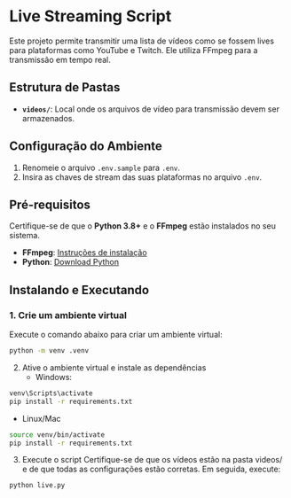 # Live Streaming Script

Este projeto permite transmitir uma lista de vídeos como se fossem lives para plataformas como YouTube e Twitch. Ele utiliza FFmpeg para a transmissão em tempo real.

## Estrutura de Pastas

- **`videos/`**: Local onde os arquivos de vídeo para transmissão devem ser armazenados.

## Configuração do Ambiente

1. Renomeie o arquivo `.env.sample` para `.env`.
2. Insira as chaves de stream das suas plataformas no arquivo `.env`.

## Pré-requisitos

Certifique-se de que o **Python 3.8+** e o **FFmpeg** estão instalados no seu sistema.

- **FFmpeg**: [Instruções de instalação](https://ffmpeg.org/download.html)
- **Python**: [Download Python](https://www.python.org/downloads/)

## Instalando e Executando

### 1. Crie um ambiente virtual

Execute o comando abaixo para criar um ambiente virtual:

```bash
python -m venv .venv
```

2. Ative o ambiente virtual e instale as dependências
   - Windows:

```bash
venv\Scripts\activate
pip install -r requirements.txt
```

- Linux/Mac

```bash
source venv/bin/activate
pip install -r requirements.txt
```

3. Execute o script
   Certifique-se de que os vídeos estão na pasta videos/ e de que todas as configurações estão corretas. Em seguida, execute:

```bash
python live.py
```
